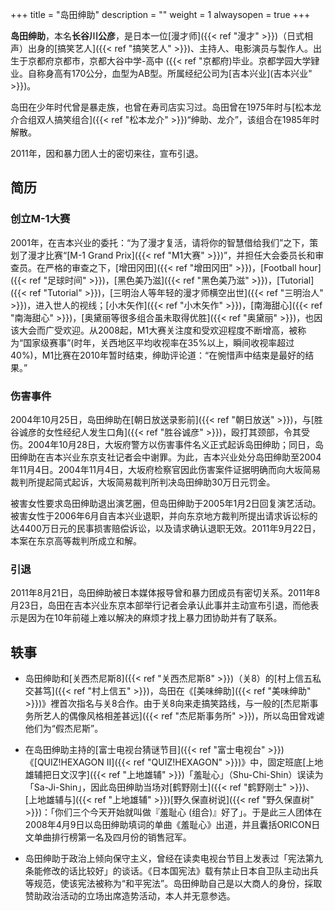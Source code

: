 +++
title = "岛田绅助"
description = ""
weight = 1
alwaysopen = true
+++


**岛田绅助**，本名**长谷川公彦**，是日本一位[漫才师]({{< ref "漫才" >}})（日式相声）出身的[搞笑艺人]({{< ref "搞笑艺人" >}})、主持人、电影演员与製作人。出生于京都府京都市，京都大谷中学-高中
({{< ref "京都府)毕业。京都学园大学肄业。自称身高有170公分，血型为AB型。所属经纪公司为[吉本兴业](吉本兴业" >}})。

岛田在少年时代曾是暴走族，也曾在寿司店实习过。岛田曾在1975年时与[松本龙介合组双人搞笑组合]({{< ref "松本龙介" >}})“绅助、龙介”，该组合在1985年时解散。

2011年，因和暴力团人士的密切来往，宣布引退。

## 简历


### 创立M-1大赛

2001年，在吉本兴业的委托：“为了漫才复活，请将你的智慧借给我们”之下，策划了漫才比赛“[M-1
Grand
Prix]({{< ref "M1大赛" >}})”，并担任大会委员长和审查员。在严格的审查之下，[增田冈田]({{< ref "增田冈田" >}})，[Football
hour]({{< ref "足球时间" >}})，[黑色美乃滋]({{< ref "黑色美乃滋" >}})，[Tutorial]({{< ref "Tutorial" >}})，[三明治人等年轻的漫才师横空出世]({{< ref "三明治人" >}})，进入世人的视线；[小木矢作]({{< ref "小木矢作" >}})，[南海甜心]({{< ref "南海甜心" >}})，[奥黛丽等很多组合虽未取得优胜]({{< ref "奥黛丽" >}})，也因该大会而广受欢迎。从2008起，M1大赛关注度和受欢迎程度不断增高，被称为“国家级赛事”(时年，关西地区平均收视率在35%以上，瞬间收视率超过40%)，M1比赛在2010年暂时结束，绅助评论道：“在惋惜声中结束是最好的结果。”

### 伤害事件


2004年10月25日，岛田绅助在[朝日放送录影前]({{< ref "朝日放送" >}})，与[胜谷诚彦的女性经纪人发生口角]({{< ref "胜谷诚彦" >}})，殴打其颈部，令其受伤。2004年10月28日，大坂府警方以伤害事件名义正式起诉岛田绅助；同日，岛田绅助在吉本兴业东京支社记者会中谢罪。为此，吉本兴业处分岛田绅助至2004年11月4日。2004年11月4日，大坂府检察官因此伤害案件证据明确而向大坂简易裁判所提起简式起诉，大坂简易裁判所判决岛田绅助30万日元罚金。

被害女性要求岛田绅助退出演艺圈，但岛田绅助于2005年1月2日回复演艺活动。被害女性于2006年6月自吉本兴业退职，并向东京地方裁判所提出请求诉讼标的达4400万日元的民事损害赔偿诉讼，以及请求确认退职无效。2011年9月22日，本案在东京高等裁判所成立和解。

### 引退


2011年8月21日，岛田绅助被日本媒体报导曾和暴力团成员有密切关系。2011年8月23日，岛田在吉本兴业东京本部举行记者会承认此事并主动宣布引退，而他表示是因为在10年前碰上难以解决的麻烦才找上暴力团协助并有了联系。

## 轶事

-   岛田绅助和[关西杰尼斯8]({{< ref "关西杰尼斯8" >}})（关8）的[村上信五私交甚笃]({{< ref "村上信五" >}})，岛田在《[美味绅助]({{< ref "美味绅助" >}})》裡首次指名与关8合作。由于关8向来走搞笑路线，与一般的[杰尼斯事务所艺人的偶像风格相差甚远]({{< ref "杰尼斯事务所" >}})，所以岛田曾戏谑他们为“假杰尼斯”。

-   在岛田绅助主持的[富士电视台猜谜节目]({{< ref "富士电视台" >}})《[QUIZ!HEXAGON
    II]({{< ref "QUIZ!HEXAGON" >}})》中，固定班底[上地雄辅把日文汉字]({{< ref "上地雄辅" >}})「羞耻心」（Shu-Chi-Shin）误读为「Sa-Ji-Shin」，因此岛田绅助当场对[鹤野刚士]({{< ref "鹤野刚士" >}})、[上地雄辅与]({{< ref "上地雄辅" >}})[野久保直树说]({{< ref "野久保直树" >}})：「你们三个今天开始就叫做『羞耻心
    (组合)』好了」。于是此三人团体在2008年4月9日以岛田绅助填词的单曲《羞耻心》出道，并且囊括ORICON日文单曲排行榜第一名及四月份的销售冠军。

-   岛田绅助于政治上倾向保守主义，曾经在读卖电视台节目上发表过「宪法第九条能修改的话比较好」的谈话。《日本国宪法》载有禁止日本自卫队主动出兵等规范，使该宪法被称为“和平宪法”。岛田绅助自己是以大商人的身份，採取赞助政治活动的立场出席造势活动，本人并无意参选。

